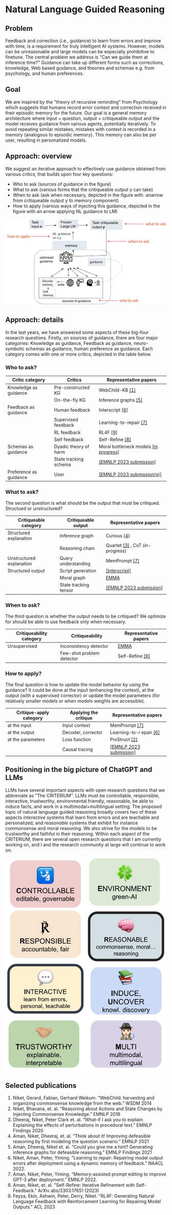 # Natural Language Guided Reasoning


## Problem
Feedback and correction (i.e., guidance) to learn from errors and improve with time, is a requirement for truly intelligent AI systems. However, models can be unreasonable and large models can be especially prohibitive to finetune. The central problem we address is "Can we guide them at inference time?" Guidance can take up different forms such as corrections, knowledge, Web based guidance, and theories and schemas e.g. from psychology, and human preferences. 

## Goal
We are inspired by the "theory of recursive reminding" from Psychology which suggests that humans record error context and correction received in their episodic memory for the future. Our goal is a general memory architecture where input = question, output = critiqueable output and the model receives guidance from various agents, potentially iteratively. To avoid repeating similar mistakes, mistakes with context is recorded in a memory (analogous to episodic memory). This memory can also be per user, resulting in personalized models.

## Approach: overview
We suggest an iterative approach to effectively use guidance obtained from various critics, that builds upon four key questions:
- Who to ask (sources of guidance in the figure)
- What to ask (various forms that the critiqueable output y can take)
- When to ask (ask when necessary, depicted in the figure with. anarrow from critiqueable output y to memory component)
- How to apply (various ways of injecting this guidance, depicted in the figure with an arrow applying NL guidance to LM)


![NL Guided Reasoning](https://raw.githubusercontent.com/nikett/about/main/nl-guided-reasoning-annotated.jpg)


## Approach: details
In the last years, we have answered _some_ aspects of these big-four research questions. Firstly, on sources of guidance, there are four major categories: Knowledge as guidance, Feedback as guidance, neuro-symbolic schemas as guidance, human preference as guidance. Each category comes with one or more critics, depicted in the table below. 

### Who to ask?
|Critic category        | Critics                 | Representative papers     |
|---                    |---                      |---                        |
|Knowledge as guidance  |Pre-constructed KG       | WebChild-KB [[1]](https://www.mpi-inf.mpg.de/departments/databases-and-information-systems/research/yago-naga/commonsense/webchild)       |
|                       |On-the-fly KG            | Inference graphs [[5]](https://aclanthology.org/2021.findings-acl.456.pdf)  |
|Feedback as guidance   |Human feedback           | Interscript [[6]](https://www.semanticscholar.org/paper/Interscript%3A-A-dataset-for-interactive-learning-of-Tandon-Madaan/07d5bba7d2bc511c88eb143a926d3c297298ad15) |
|                       |Supervised feedback      | Learning-to-repair [[7]](https://aclanthology.org/2022.findings-naacl.26/)|
|                       |RL feedback              | RL4F [[9]](https://niket.tandon.info)   |
|                       |Self feedback            | Self-Refine [[8]](https://selfrefine.info/)      |
|Schemas as guidance    |Dyadic theory of harm    | Moral bottleneck models [[in progress]](https://nikett.github.io/gpt-as-participant/)     |
|                       |State tracking schema    | [[EMNLP 2023 submission]](https://arxiv.org/pdf/2305.14603.pdf)           |
|Preference as guidance |User                     | [[EMNLP 2023 submission(s)]](https://arxiv.org/pdf/2305.14929.pdf)           |



### What to ask?
The second question is what should be the output that must be critiqued. Structued or unstructured? 

|Critiqueable category    | Critiqueable output     | Representative papers  |
|---                      |---                      |---                     |
|Structured explanation   | Inference graph         | Curious [[4]](https://aclanthology.org/2021.emnlp-main.508/)  |
|                         | Reasoning chain         | Quartet [[3]](https://aclanthology.org/2020.findings-emnlp.300.pdf) , CoT (in-progress) |
|Unstructured explanation | Query understanding     | MemPrompt [[7]](https://memprompt.com) | 
|Structured output        | Script generation       | [[Interscript]](https://www.semanticscholar.org/paper/Interscript%3A-A-dataset-for-interactive-learning-of-Tandon-Madaan/07d5bba7d2bc511c88eb143a926d3c297298ad15) |
|                         | Moral graph             | [EMMA](https://github.com/nikett/emma) |
|                         | State tracking tensor   | [[EMNLP 2023 submission]](https://github.com/allenai/openpi_v2)         |




### When to ask?
The third question is whether the output needs to be critiqued? We optimize for should be able to use feedback only when necessary. 

|Critiqueability category | Critiqueability       | Representative papers |
|---                      |---                    |---                    |
|Unsupervised             | Inconsistency detector| [EMMA](https://github.com/nikett/emma)| 
|                         | Few-shot problem detector | Self-Refine [[9]](https://selfrefine.info/) |



### How to apply?
The final question is how to update the model behavior by using the guidance? It could be done at the input (enhancing the context), at the output (with a supervised corrector) or update the model parameters (for relatively smaller models or when models weights are accessible).

|Critique-apply category | Applying the critique | Representative papers  |
|---                     |---                    |---                     |
|at the input            | Input context         | MemPrompt [[7]](https://memprompt.com) | 
|at the output           | Decoder, corrector    | Learning-to-r epair [[6]](https://aclanthology.org/2022.findings-naacl.26/) |
|at the parameters       | Loss function         | ProStruct [[2]](https://aclanthology.org/D18-1006.pdf) |
|                        | Causal tracing        | [[EMNLP 2023 submission]]([https://niket.tandon.info](https://arxiv.org/pdf/2305.14956.pdf)) |


## Positioning in the big picture of ChatGPT and LLMs
LLMs have several important aspects with open research questions that we abbreviate as "The CRITERIUM". LLMs must be controllable, responsible, interactive, trustworthy, environmental friendly, reasonable, be able to induce facts, and work in a multimodal+multilingual setting. The proposed topic of natural language guided reasoning broadly covers two of these aspects *interactive* systems that learn from errors and are teachable and personalized; and *reasonable* systems that exhibit for instance commonsense and moral reasoning. We also strive for the models to be trustworthy and faithful in their reasoning. Within each aspect of the CRITERIUM, there are several open research questions that I am currently working on, and I and the research community at large will continue to work on.

![Bigger landscape](https://raw.githubusercontent.com/nikett/about/main/criterium-annotated-vertical.jpg)



## Selected publications
1. Niket, Gerard, Fabian, Gerhard Weikum. “WebChild: harvesting and organizing commonsense knowledge from the web.” WSDM 2014
2. Niket, Bhavana, et. al. “Reasoning about Actions and State Changes by Injecting Commonsense Knowledge.” EMNLP 2018
3. Dheeraj, Niket, Peter Clark et. al. “What-if I ask you to explain: Explaining the effects of perturbations in procedural text.” EMNLP Findings 2020
4. Aman, Niket, Dheeraj, et. al. “Think about it! Improving defeasible reasoning by first modeling the question scenario.” EMNLP 2021
5. Aman, Dheeraj, Niket et. al. “Could you give me a hint? Generating inference graphs for defeasible reasoning.” EMNLP Findings 2021
6. Niket, Aman, Peter, Yiming. “Learning to repair: Repairing model output errors after deployment using a dynamic memory of feedback.” NAACL 2022.
7. Aman, Niket, Peter, Yiming. “Memory-assisted prompt editing to improve GPT-3 after deployment.” EMNLP 2022.
8. Aman, Niket, et. al. "Self-Refine: Iterative Refinement with Self-Feedback." ArXiv abs/2303.17651 (2023)
9. Feyza, Ekin, Ashwin, Peter, Derry, Niket. "RL4F: Generating Natural Language Feedback with Reinforcement Learning for Repairing Model Outputs." ACL 2023

